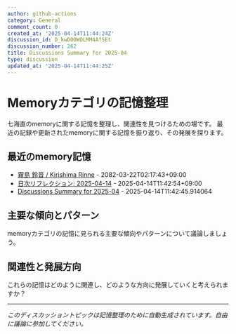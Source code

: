 ```yaml
---
author: github-actions
category: General
comment_count: 0
created_at: '2025-04-14T11:44:24Z'
discussion_id: D_kwDOOWOLMM4AfSEt
discussion_number: 262
title: Discussions Summary for 2025-04
type: discussion
updated_at: '2025-04-14T11:44:25Z'
---
```


# Memoryカテゴリの記憶整理

七海直のmemoryに関する記憶を整理し、関連性を見つけるための場です。
最近の記録や更新されたmemoryに関する記憶を振り返り、その発展を探ります。

## 最近のmemory記憶

- [霧島 鈴音 / Kirishima Rinne](memory/relationships/kirishima_rinne.md) - 2082-03-22T02:17:43+09:00
- [日次リフレクション: 2025-04-14](memory/thoughts/daily_reflection_2025-04-14.md) - 2025-04-14T11:42:54+09:00
- [Discussions Summary for 2025-04](memory/discussion_summaries/discussion_summary_2025-04.md) - 2025-04-14T11:42:45.914064

## 主要な傾向とパターン

memoryカテゴリの記憶に見られる主要な傾向やパターンについて議論しましょう。

## 関連性と発展方向

これらの記憶はどのように関連し、どのような方向に発展していくと考えられますか？

---

*このディスカッショントピックは記憶整理のために自動生成されています。自由に議論に参加してください。*
